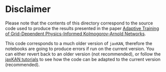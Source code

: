 # Disclaimer

Please note that the contents of this directory correspond to the source code used to produce the results presented in the paper [Adaptive Training of Grid-Dependent Physics-Informed Kolmogorov-Arnold Networks](https://ieeexplore.ieee.org/document/10763509).

This code corresponds to a much older version of `jaxKAN`, therefore the notebooks are going to produce errors if run on the current version. You can either revert back to an older version (not recommended), or follow the [jaxKAN tutorials](https://jaxkan.readthedocs.io/en/latest/tutorials/index.html) to see how the code can be adapted to the current version (recommended).